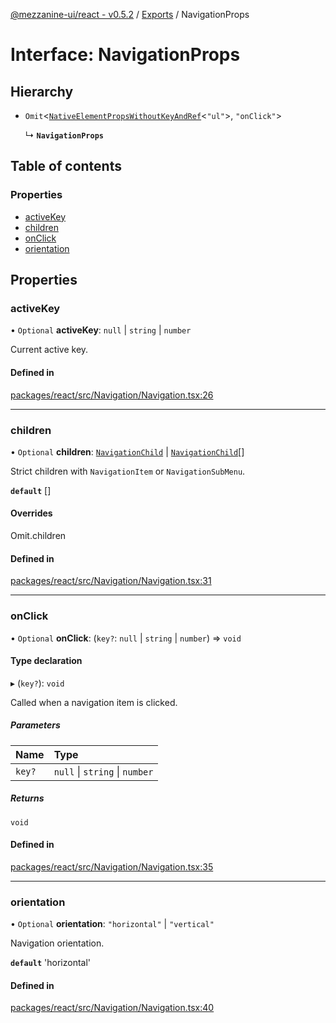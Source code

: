 [@mezzanine-ui/react - v0.5.2](../README.md) / [Exports](../modules.md) / NavigationProps

# Interface: NavigationProps

## Hierarchy

- `Omit`<[`NativeElementPropsWithoutKeyAndRef`](../modules.md#nativeelementpropswithoutkeyandref)<``"ul"``\>, ``"onClick"``\>

  ↳ **`NavigationProps`**

## Table of contents

### Properties

- [activeKey](navigationprops.md#activekey)
- [children](navigationprops.md#children)
- [onClick](navigationprops.md#onclick)
- [orientation](navigationprops.md#orientation)

## Properties

### activeKey

• `Optional` **activeKey**: ``null`` \| `string` \| `number`

Current active key.

#### Defined in

[packages/react/src/Navigation/Navigation.tsx:26](https://github.com/Mezzanine-UI/mezzanine/blob/83e0173/packages/react/src/Navigation/Navigation.tsx#L26)

___

### children

• `Optional` **children**: [`NavigationChild`](../modules.md#navigationchild) \| [`NavigationChild`](../modules.md#navigationchild)[]

Strict children with `NavigationItem` or `NavigationSubMenu`.

**`default`** []

#### Overrides

Omit.children

#### Defined in

[packages/react/src/Navigation/Navigation.tsx:31](https://github.com/Mezzanine-UI/mezzanine/blob/83e0173/packages/react/src/Navigation/Navigation.tsx#L31)

___

### onClick

• `Optional` **onClick**: (`key?`: ``null`` \| `string` \| `number`) => `void`

#### Type declaration

▸ (`key?`): `void`

Called when a navigation item is clicked.

##### Parameters

| Name | Type |
| :------ | :------ |
| `key?` | ``null`` \| `string` \| `number` |

##### Returns

`void`

#### Defined in

[packages/react/src/Navigation/Navigation.tsx:35](https://github.com/Mezzanine-UI/mezzanine/blob/83e0173/packages/react/src/Navigation/Navigation.tsx#L35)

___

### orientation

• `Optional` **orientation**: ``"horizontal"`` \| ``"vertical"``

Navigation orientation.

**`default`** 'horizontal'

#### Defined in

[packages/react/src/Navigation/Navigation.tsx:40](https://github.com/Mezzanine-UI/mezzanine/blob/83e0173/packages/react/src/Navigation/Navigation.tsx#L40)
